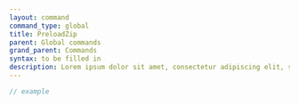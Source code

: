 ```yaml
---
layout: command
command_type: global
title: PreloadZip
parent: Global commands
grand_parent: Commands
syntax: to be filled in
description: Lorem ipsum dolor sit amet, consectetur adipiscing elit, sed do eiusmod tempor incididunt ut labore et dolore magna aliqua. Ut enim ad minim veniam, quis nostrud exercitation ullamco laboris nisi ut aliquip ex ea commodo consequat.
---
```


```javascript
// example
```